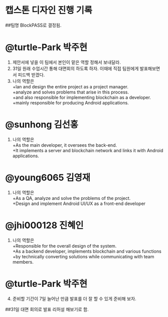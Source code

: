 # 캡스톤 디자인 진행 기록

##팀명 BlockPASS로 결정됨.

@turtle-Park 박주현 
====================

  1. 제안서에 넣을 이 팀에서 본인이 맡은 역할 정해서 보내달라.
  2. 31일 원래 수업시간 통해 대면회의 하도록 하자. 이때에 직접 팀원에게 발표해보면서 피드백 받겠다.
  3. 나의 역할은   
      +lan and design the entire project as a project manager.  
      +analyze and solves problems that arise in this process.  
      +and also responsible for implementing blockchain as a developer.  
      +mainly responsible for producing Android applications.  
  
  
  
@sunhong 김선홍 
=================

  1. 나의 역할은   
      +As the main developer, it oversees the back-end.  
      +It implements a server and blockchain network and links it with Android applications.  
    
    
@young6065 김영재 
========================

  1. 나의 역할은  
      +As a QA, analyze and solve the problems of the project.  
      +Design and implement Android UI/UX as a front-end developer  
      
      
      
@jhi000128 진혜인 
========================

  1. 나의 역할은   
      +Responsible for the overall design of the system.   
      +As a backend developer, implements blockchain and various functions   
      +by technically converting solutions while communicating with team members.  
      
      
      
@turtle-Park 박주현 
====================

  4. 준비할 기간이 7일 늘어난 만큼 발표를 더 잘 할 수 있게 준비해 보자.


##31일 대면 회의로 발표 리허설 해보기로 함.
      

